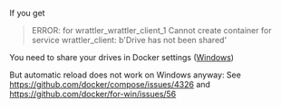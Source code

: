 If you get

> ERROR: for wrattler_wrattler_client_1  Cannot create container for service wrattler_client: b'Drive has not been shared'

You need to share your drives in Docker settings ([Windows](https://blogs.msdn.microsoft.com/stevelasker/2016/06/14/configuring-docker-for-windows-volumes/))

But automatic reload does not work on Windows anyway:
See https://github.com/docker/compose/issues/4326 and https://github.com/docker/for-win/issues/56